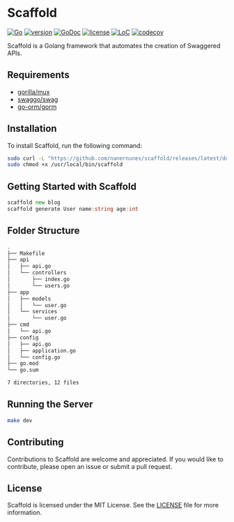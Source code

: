 # Scaffold

[![Go](https://github.com/nanernunes/scaffold/actions/workflows/go.yml/badge.svg)](https://github.com/nanernunes/scaffold/actions/workflows/go.yml)
[![version](https://img.shields.io/github/tag/nanernunes/scaffold.svg)](https://github.com/nanernunes/scaffold/releases/latest)
[![GoDoc](https://godoc.org/github.com/scaffold?status.png)](https://godoc.org/github.com/nanernunes/scaffold)
[![license](https://img.shields.io/github/license/nanernunes/scaffold.svg)](../LICENSE.md)
[![LoC](https://tokei.rs/b1/github/nanernunes/scaffold?category=lines)](https://github.com/nanernunes/scaffold)
[![codecov](https://codecov.io/gh/nanernunes/scaffold/branch/master/graph/badge.svg)](https://codecov.io/gh/nanernunes/scaffold)

Scaffold is a Golang framework that automates the creation of Swaggered APIs.

## Requirements

- [gorilla/mux](https://github.com/gorilla/mux)
- [swaggo/swag](https://github.com/swaggo/swag)
- [go-orm/gorm](https://github.com/go-gorm/gorm)

## Installation

To install Scaffold, run the following command:

```bash
sudo curl -L "https://github.com/nanernunes/scaffold/releases/latest/download/scaffold-$(uname -s)-$(uname -m)" -o /usr/local/bin/scaffold
sudo chmod +x /usr/local/bin/scaffold
```

## Getting Started with Scaffold

```go
scaffold new blog
scaffold generate User name:string age:int
```

## Folder Structure

```bash
.
├── Makefile
├── api
│   ├── api.go
│   └── controllers
│       ├── index.go
│       └── users.go
├── app
│   ├── models
│   │   └── user.go
│   └── services
│       └── user.go
├── cmd
│   └── api.go
├── config
│   ├── api.go
│   ├── application.go
│   └── config.go
├── go.mod
└── go.sum

7 directories, 12 files
```

## Running the Server

```sh
make dev
```

## Contributing

Contributions to Scaffold are welcome and appreciated. If you would like to contribute, please open an issue or submit a pull request.

## License

Scaffold is licensed under the MIT License. See the [LICENSE](LICENSE) file for more information.
